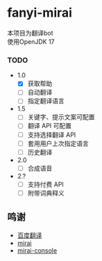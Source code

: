 # fanyi-mirai
本项目为翻译bot  
使用OpenJDK 17

### TODO
- 1.0
  - [x] 获取帮助
  - [ ] 自动翻译
  - [ ] 指定翻译语言
- 1.5
  - [ ] 关键字、提示文案可配置
  - [ ] 翻译 API 可配置
  - [ ] 支持选择翻译 API 
  - [ ] 套用用户上次指定语言
  - [ ] 历史翻译
- 2.0
  - [ ] 合成语音
- 2.?
  - [ ] 支持付费 API
  - [ ] 附带词典释义
## 鸣谢
- [百度翻译](http://api.fanyi.baidu.com)
- [mirai](https://mirai.mamoe.net/)
- [mirai-console](https://github.com/mamoe/mirai-console)
